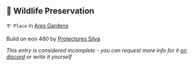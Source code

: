 ## 🐅 Wildlife Preservation

`🪧 Place` in [Ares Gardens](../refs/ares_gardens.md)

Build on eon 480 by [Protectores Silva](../refs/protectores_silva.md)

_This entry is considered incomplete - you can request more info for it [on discord](<https://discord.com/channels/562910943848169472/1173922660489633802>) or write it yourself_

<!---
keywords:  ps, are gardens
aliases: 
-->